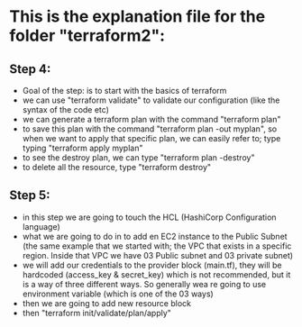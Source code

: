 # This is the explanation file for the folder "terraform2":


## Step 4:
- Goal of the step: is to start with the basics of terraform
- we can use "terraform validate" to validate our configuration (like the syntax of the code etc)
- we can generate a terraform plan with the command "terraform plan"
- to save this plan with the command "terraform plan -out myplan", so when we want to apply that specific plan, we can easily refer to; type typing "terraform apply myplan"
- to see the destroy plan, we can type "terraform plan -destroy"
- to delete all the resource, type "terraform destroy"

## Step 5:
- in this step we are going to touch the HCL (HashiCorp Configuration language)
- what we are going to do in to add en EC2 instance to the Public Subnet (the same example that we started with; the VPC that exists in a specific region. Inside that VPC we have 03 Public subnet and 03 private subnet)
- we will add our credentials to the provider block (main.tf), they will be hardcoded (access_key & secret_key) which is not recommended, but it is a way of three different ways. So generally wea re going to use environment variable (which is one of the 03 ways)
- then we are going to add new resource block
- then "terraform init/validate/plan/apply"